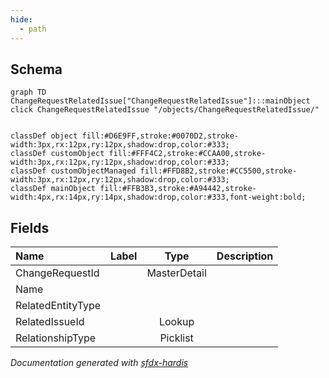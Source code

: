 ```yaml
---
hide:
  - path
---
```



## Schema

```mermaid
graph TD
ChangeRequestRelatedIssue["ChangeRequestRelatedIssue"]:::mainObject
click ChangeRequestRelatedIssue "/objects/ChangeRequestRelatedIssue/"


classDef object fill:#D6E9FF,stroke:#0070D2,stroke-width:3px,rx:12px,ry:12px,shadow:drop,color:#333;
classDef customObject fill:#FFF4C2,stroke:#CCAA00,stroke-width:3px,rx:12px,ry:12px,shadow:drop,color:#333;
classDef customObjectManaged fill:#FFD8B2,stroke:#CC5500,stroke-width:3px,rx:12px,ry:12px,shadow:drop,color:#333;
classDef mainObject fill:#FFB3B3,stroke:#A94442,stroke-width:4px,rx:14px,ry:14px,shadow:drop,color:#333,font-weight:bold;

```


<!-- Object description -->

## Fields

| Name      | Label | Type | Description |
| :-------- | :---- | :--: | :---------- | 
| ChangeRequestId |  | MasterDetail | <!-- --> |
| Name |  |  | <!-- --> |
| RelatedEntityType |  |  | <!-- --> |
| RelatedIssueId |  | Lookup | <!-- --> |
| RelationshipType |  | Picklist | <!-- --> |








_Documentation generated with [sfdx-hardis](https://sfdx-hardis.cloudity.com)_
